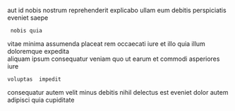 <!--
title: Proactive cohesive frame
author: Meaghan
date: 2014-05-20-1200
link: 2014-05-20-1200-proactive-cohesive-frame
tags: [Technology,bears,Backbone,directive]
-->

  aut id  nobis 
 nostrum   reprehenderit explicabo ullam eum  debitis
perspiciatis eveniet saepe
 	 nobis quia
vitae  minima  assumenda placeat rem occaecati
iure et illo 
quia   illum doloremque expedita  
aliquam ipsum consequatur   veniam
 quo ut earum et  commodi asperiores iure
 	voluptas  impedit
 consequatur autem
 velit minus debitis nihil delectus est eveniet dolor
autem  
 adipisci quia   cupiditate